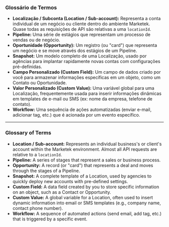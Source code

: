 ### Glossário de Termos

*   **Localização / Subconta (Location / Sub-account):** Representa a conta individual de um negócio ou cliente dentro do ambiente Marketek. Quase todas as requisições de API são relativas a uma `locationId`.
*   **Pipeline:** Uma série de estágios que representam um processo de vendas ou de negócio.
*   **Oportunidade (Opportunity):** Um registro (ou "card") que representa um negócio e se move através dos estágios de um Pipeline.
*   **Snapshot:** Um modelo completo de uma Localização, usado por agências para implantar rapidamente novas contas com configurações pré-definidas.
*   **Campo Personalizado (Custom Field):** Um campo de dados criado por você para armazenar informações específicas em um objeto, como um Contato ou Oportunidade.
*   **Valor Personalizado (Custom Value):** Uma variável global para uma Localização, frequentemente usada para inserir informações dinâmicas em templates de e-mail ou SMS (ex: nome da empresa, telefone de contato).
*   **Workflow:** Uma sequência de ações automatizadas (enviar e-mail, adicionar tag, etc.) que é acionada por um evento específico.

* * *

### Glossary of Terms

*   **Location / Sub-account:** Represents an individual business's or client's account within the Marketek environment. Almost all API requests are relative to a `locationId`.
*   **Pipeline:** A series of stages that represent a sales or business process.
*   **Opportunity:** A record (or "card") that represents a deal and moves through the stages of a Pipeline.
*   **Snapshot:** A complete template of a Location, used by agencies to quickly deploy new accounts with pre-defined settings.
*   **Custom Field:** A data field created by you to store specific information on an object, such as a Contact or Opportunity.
*   **Custom Value:** A global variable for a Location, often used to insert dynamic information into email or SMS templates (e.g., company name, contact phone number).
*   **Workflow:** A sequence of automated actions (send email, add tag, etc.) that is triggered by a specific event.
